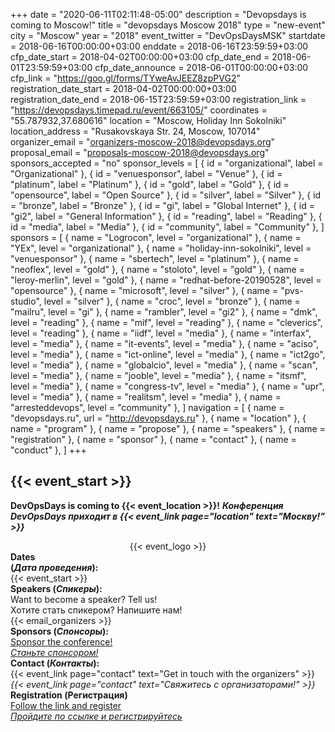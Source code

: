 +++
date = "2020-06-11T02:11:48-05:00"
description = "Devopsdays is coming to Moscow!"
title = "devopsdays Moscow 2018"
type = "new-event"
city = "Moscow"
year = "2018"
event_twitter = "DevOpsDaysMSK"
startdate = 2018-06-16T00:00:00+03:00
enddate = 2018-06-16T23:59:59+03:00
cfp_date_start = 2018-04-02T00:00:00+03:00
cfp_date_end = 2018-06-01T23:59:59+03:00
cfp_date_announce = 2018-06-01T00:00:00+03:00
cfp_link = "https://goo.gl/forms/TYweAvJEEZ8zpPVG2"
registration_date_start = 2018-04-02T00:00:00+03:00
registration_date_end = 2018-06-15T23:59:59+03:00
registration_link = "https://devopsdays.timepad.ru/event/663105/"
coordinates = "55.787932,37.680616"
location = "Moscow, Holiday Inn Sokolniki"
location_address = "Rusakovskaya Str. 24, Moscow, 107014"
organizer_email = "organizers-moscow-2018@devopsdays.org"
proposal_email = "proposals-moscow-2018@devopsdays.org"
sponsors_accepted = "no"
sponsor_levels = [
    { id = "organizational", label = "Organizational" },
    { id = "venuesponsor", label = "Venue" },
    { id = "platinum", label = "Platinum" },
    { id = "gold", label = "Gold" },
    { id = "opensource", label = "Open Source" },
    { id = "silver", label = "Silver" },
    { id = "bronze", label = "Bronze" },
    { id = "gi", label = "Global Internet" },
    { id = "gi2", label = "General Information" },
    { id = "reading", label = "Reading" },
    { id = "media", label = "Media" },
    { id = "community", label = "Community" },
]
sponsors = [
    { name = "Logrocon", level = "organizational" },
    { name = "YEx", level = "organizational" },
    { name = "holiday-inn-sokolniki", level = "venuesponsor" },
    { name = "sbertech", level = "platinum" },
    { name = "neoflex", level = "gold" },
    { name = "stoloto", level = "gold" },
    { name = "leroy-merlin", level = "gold" },
    { name = "redhat-before-20190528", level = "opensource" },
    { name = "microsoft", level = "silver" },
    { name = "pvs-studio", level = "silver" },
    { name = "croc", level = "bronze" },
    { name = "mailru", level = "gi" },
    { name = "rambler", level = "gi2" },
    { name = "dmk", level = "reading" },
    { name = "mif", level = "reading" },
    { name = "cleverics", level = "reading" },
    { name = "iidf", level = "media" },
    { name = "interfax", level = "media" },
    { name = "it-events", level = "media" },
    { name = "aciso", level = "media" },
    { name = "ict-online", level = "media" },
    { name = "ict2go", level = "media" },
    { name = "globalcio", level = "media" },
    { name = "scan", level = "media" },
    { name = "jooble", level = "media" },
    { name = "itsmf", level = "media" },
    { name = "congress-tv", level = "media" },
    { name = "upr", level = "media" },
    { name = "realitsm", level = "media" },
    { name = "arresteddevops", level = "community" },
]
navigation = [
    { name = "devopsdays.ru", url = "http://devopsdays.ru" },
    { name = "location" },
    { name = "program" },
    { name = "propose" },
    { name = "speakers" },
    { name = "registration" },
    { name = "sponsor" },
    { name = "contact" },
    { name = "conduct" },
]
+++
<h2>{{< event_start >}}</h2>


**DevOpsDays is coming to {{< event_location >}}!**
**<em>Конференция DevOpsDays приходит в {{< event_link page="location" text="Москву!" >}}</em>**

<div style="text-align:center;">
  {{< event_logo >}}
</div>

<div class = "row">
  <div class = "col-md-2">
    <strong>Dates <br>(<em>Дата проведения</em>):</strong>
  </div>
  <div class = "col-md-8">
    {{< event_start >}}
  </div>
</div>

<!-- <div class = "row">
  <div class = "col-md-2">
    <strong>Location</strong>
  </div>
  <div class = "col-md-8">
    {{< event_location >}}
  </div>
</div> -->

<!-- <div class = "row">
  <div class = "col-md-2">
    <strong>Register</strong>
  </div>
  <div class = "col-md-8">
    {{< event_link page="registration" text="Register to attend the conference!" >}}
  </div>
</div> -->

<!-- <div class = "row">
  <div class = "col-md-2">
    <strong>Propose</strong>
  </div>
  <div class = "col-md-8">
    {{< event_link page="propose" text="Propose a talk!" >}}
  </div>
</div> -->

<!-- <div class = "row">
  <div class = "col-md-2">
    <strong>Program</strong>
  </div>
  <div class = "col-md-8">
    View the {{< event_link page="program" text="program." >}}
  </div>
</div> -->

<div class = "row">
  <div class = "col-md-2">
    <strong>Speakers (<em>Спикеры</em>):</strong>
  </div>
  <div class = "col-md-8">
    Want to become a speaker? Tell us! <br>Хотите стать спикером? Напишите нам! <br>{{< email_organizers >}}
  </div>
</div>

<div class = "row">
  <div class = "col-md-2">
    <strong>Sponsors (<em>Спонсоры</em>):</strong>
  </div>
  <div class = "col-md-8">
    <a href="/events/2018/moscow/Partner Proposal DevOpsDays 2018.pdf" target="_blank">Sponsor the conference!</a>
	<br/>
	<a href="/events/2018/moscow/Партнерское_предложение_DevOpsDays.pdf" target="_blank"><em>Станьте спонсором!</em></a>
  </div>
</div>

<div class = "row">
  <div class = "col-md-2">
    <strong>Contact (<em>Контакты</em>):</strong>
  </div>
  <div class = "col-md-8">
    {{< event_link page="contact" text="Get in touch with the organizers" >}}
	<br>
	<em>{{< event_link page="contact" text="Свяжитесь с организаторами!" >}}</em> 							  
  </div>
</div>

<div class = "row">
  <div class = "col-md-2">
    <strong>Registration (Регистрация)</strong>
  </div>
  <div class = "col-md-8">
   <a href="https://devopsdays.timepad.ru/event/663105/">Follow the link and register</a>
  <br>
  <em><a href="https://devopsdays.timepad.ru/event/663105/">Пройдите по ссылке и регистрируйтесь</a>
    </em>
  </div>
</div>
<!-- Uncomment if you added your city twitter name -->
<!--
{{< event_twitter >}}
-->
